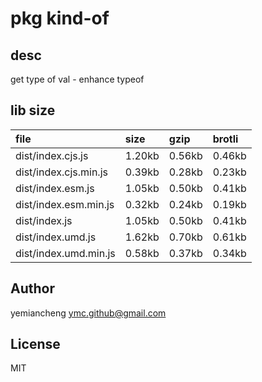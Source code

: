 # pkg kind-of

## desc
get type of val - enhance typeof

## lib size  
file | size | gzip | brotli
:---- | :---- | :---- | :----
dist/index.cjs.js | 1.20kb | 0.56kb | 0.46kb
dist/index.cjs.min.js | 0.39kb | 0.28kb | 0.23kb
dist/index.esm.js | 1.05kb | 0.50kb | 0.41kb
dist/index.esm.min.js | 0.32kb | 0.24kb | 0.19kb
dist/index.js | 1.05kb | 0.50kb | 0.41kb
dist/index.umd.js | 1.62kb | 0.70kb | 0.61kb
dist/index.umd.min.js | 0.58kb | 0.37kb | 0.34kb

## Author
yemiancheng <ymc.github@gmail.com>

## License
MIT